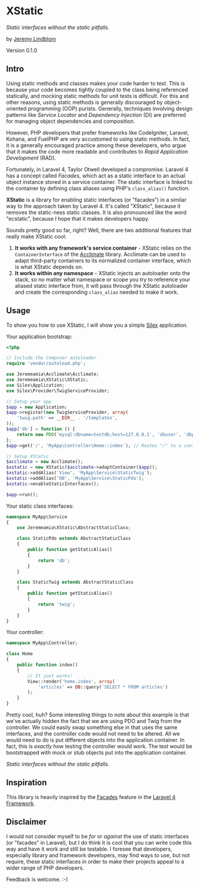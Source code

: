 # XStatic

*Static interfaces without the static pitfalls.*

by [Jeremy Lindblom](https://twitter.com/jeremeamia)

Version 0.1.0

## Intro

Using static methods and classes makes your code harder to test. This is because your code becomes tightly coupled to
the class being referenced statically, and mocking static methods for unit tests is difficult. For this and other
reasons, using static methods is generally discouraged by object-oriented programming (OOP) purists. Generally,
techniques involving design patterns like *Service Locator* and *Dependency Injection* (DI) are preferred for managing
object dependencies and composition.

However, PHP developers that prefer frameworks like CodeIgniter, Laravel, Kohana, and FuelPHP are very accustomed to
using static methods. In fact, it is a generally encouraged practice among these developers, who argue that it makes the
code more readable and contributes to *Rapid Application Development* (RAD).

Fortunately, in Laravel 4, Taylor Otwell developed a compromise. Laravel 4 has a concept called *Facades*, which act
as a static interface to an actual object instance stored in a service container. The static interface is linked to
the container by defining class aliases using PHP's `class_alias()` function.

**XStatic** is a library for enabling static interfaces (or "facades") in a similar way to the approach taken by
Laravel 4. It's called "XStatic", because it removes the static-ness static classes. It is also pronounced like the word
"ecstatic", because I hope that it makes developers happy.

Sounds pretty good so far, right? Well, there are two additional features that really make XStatic cool:

1. **It works with any framework's service container** - XStatic relies on the `ContainerInterface` of the
   [Acclimate](https://github.com/jeremeamia/acclimate) library. Acclimate can be used to adapt third-party containers
   to its normalized container interface, which is what XStatic depends on.
2. **It works within any namespace** - XStatic injects an autoloader onto the stack, so no matter what namespace or
   scope you try to reference your aliased static interface from, it will pass through the XStatic autoloader and create
   the corresponding `class_alias` needed to make it work.

## Usage

To show you how to use XStatic, I will show you a simple [Silex](http://silex.sensiolabs.org/) application.

Your application bootstrap:

```php
<?php

// Include the Composer autoloader
require 'vendor/autoload.php';

use Jeremeamia\Acclimate\Acclimate;
use Jeremeamia\XStatic\XStatic;
use Silex\Application;
use Silex\Provider\TwigServiceProvider;

// Setup your app
$app = new Application;
$app->register(new TwigServiceProvider, array(
    'twig.path' => __DIR__ . '/templates',
));
$app['db'] = function () {
    return new PDO('mysql:dbname=testdb;host=127.0.0.1', 'dbuser', 'dbpass');
};
$app->get('/', 'MyApp\Controller\Home::index'); // Routes "/" to a controller object

// Setup XStatic
$acclimate = new Acclimate();
$xstatic = new XStatic($acclimate->adaptContainer($app));
$xstatic->addAlias('View', 'MyApp\Service\StaticTwig');
$xstatic->addAlias('DB', 'MyApp\Service\StaticPdo');
$xstatic->enableStaticInterfaces();

$app->run();
```

Your static class interfaces:

```php
namespace MyApp\Service
{
    use Jeremeamia\XStatic\AbstractStaticClass;

    class StaticPdo extends AbstractStaticClass
    {
        public function getStaticAlias()
        {
            return 'db';
        }
    }

    class StaticTwig extends AbstractStaticClass
    {
        public function getStaticAlias()
        {
            return 'twig';
        }
    }
}
```

Your controller:

```php
namespace MyApp\Controller;

class Home
{
    public function index()
    {
        // It just works!
        View::render('home.index', array(
            'articles' => DB::query('SELECT * FROM articles')
        );
    }
}
```

Pretty cool, huh? Some interesting things to note about this example is that we've actually hidden the fact that we are
using PDO and Twig from the controller. We could easily swap something else in that uses the same interfaces, and the
controller code would not need to be altered. All we would need to do is put different objects into the application
container. In fact, this is *exactly* how testing the controller would work. The test would be bootstrapped with mock or
stub objects put into the application container.

*Static interfaces without the static pitfalls.*

## Inspiration

This library is heavily inspired by the [Facades](http://laravel.com/docs/facades) feature in the
[Laravel 4 Framework](http://laravel.com/).

## Disclaimer

I would not consider myself to be *for* or *against* the use of static interfaces (or "facades" in Laravel), but I do
think it is cool that you can write code this way and have it work and still be testable. I foresee that developers,
especially library and framework developers, may find ways to use, but not require, these static interfaces in order to
make their projects appeal to a wider range of PHP developers.

Feedback is welcome. :-)
